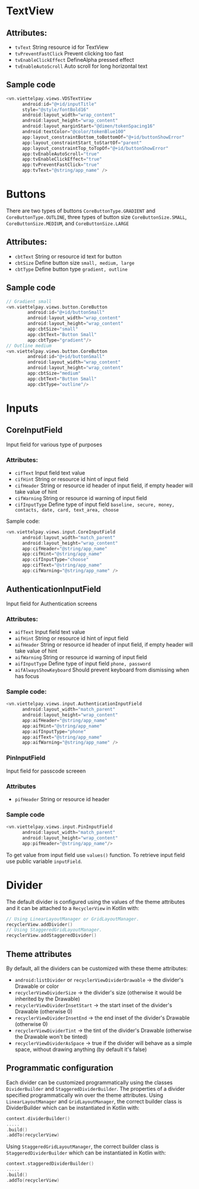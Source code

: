 # TextView

## Attributes:
- ```tvText``` String resource id for TextView
- ```tvPreventFastClick``` Prevent clicking too fast
- ```tvEnableClickEffect``` DefineAlpha pressed effect
- ```tvEnableAutoScroll``` Auto scroll for long horizontal text

## Sample code 
```kotlin
<vn.viettelpay.views.VDSTextView
      android:id="@+id/inputTitle"
      style="@style/fontBold16"
      android:layout_width="wrap_content"
      android:layout_height="wrap_content"
      android:layout_marginStart="@dimen/tokenSpacing16"
      android:textColor="@color/tokenBlue100"
      app:layout_constraintBottom_toBottomOf="@+id/buttonShowError"
      app:layout_constraintStart_toStartOf="parent"
      app:layout_constraintTop_toTopOf="@+id/buttonShowError"
      app:tvEnableAutoScroll="true"
      app:tvEnableClickEffect="true"
      app:tvPreventFastClick="true"
      app:tvText="@string/app_name" />
```

# Buttons

There are two types of buttons ```CoreButtonType.GRADIENT``` and ```CoreButtonType.OUTLINE```, three types of button size ```CoreButtonSize.SMALL```, ```CoreButtonSize.MEDIUM```, and ```CoreButtonSize.LARGE```

## Attributes:
- ```cbtText``` String or resource id text for button
- ```cbtSize``` Define button size ```small, medium, large```
- ```cbtType``` Define button type ```gradient, outline```

## Sample code 
```kotlin
// Gradient small
<vn.viettelpay.views.button.CoreButton
        android:id="@+id/buttonSmall"
        android:layout_width="wrap_content"
        android:layout_height="wrap_content"
        app:cbtSize="small"
        app:cbtText="Button Small"
        app:cbtType="gradient"/>
// Outline medium
<vn.viettelpay.views.button.CoreButton
        android:id="@+id/buttonSmall"
        android:layout_width="wrap_content"
        android:layout_height="wrap_content"
        app:cbtSize="medium"
        app:cbtText="Button Small"
        app:cbtType="outline"/>
```

# Inputs

## CoreInputField
Input field for various type of purposes

### Attributes:
- ```cifText``` Input field text value
- ```cifHint``` String or resource id hint of input field
- ```cifHeader``` String or resource id header of input field, if empty header will take value of hint
- ```cifWarning``` String or resource id warning of input field
- ```cifInputType``` Define type of input field ```baseline, secure, money, contacts, date, card, text_area, choose```

Sample code:
```kotlin
<vn.viettelpay.views.input.CoreInputField
      android:layout_width="match_parent"
      android:layout_height="wrap_content"
      app:cifHeader="@string/app_name"
      app:cifHint="@string/app_name"
      app:cifInputType="choose"
      app:cifText="@string/app_name"
      app:cifWarning="@string/app_name" />
```

## AuthenticationInputField
Input field for Authentication screens

### Attributes:
- ```aifText``` Input field text value
- ```aifHint``` String or resource id hint of input field
- ```aifHeader``` String or resource id header of input field, if empty header will take value of hint
- ```aifWarning``` String or resource id warning of input field
- ```aifInputType``` Define type of input field ```phone, password```
- ```aifAlwaysShowKeyboard``` Should prevent keyboard from dismissing when has focus

### Sample code:
```kotlin
<vn.viettelpay.views.input.AuthenticationInputField
      android:layout_width="match_parent"
      android:layout_height="wrap_content"
      app:aifHeader="@string/app_name"
      app:aifHint="@string/app_name"
      app:aifInputType="phone"
      app:aifText="@string/app_name"
      app:aifWarning="@string/app_name" />
```

### PinInputField
Input field for passcode screeen

### Attributes
- ```pifHeader``` String or resource id header

### Sample code
```kotlin
<vn.viettelpay.views.input.PinInputField
      android:layout_width="match_parent"
      android:layout_height="wrap_content"
      app:pifHeader="@string/app_name"/>
```

To get value from input field use ```values()``` function.
To retrieve input field use public variable ```inputField```.

# Divider

The default divider is configured using the values of the theme attributes and it can be attached to a ```RecyclerView``` in Kotlin with:
```kotlin
// Using LinearLayoutManager or GridLayoutManager.
recyclerView.addDivider()
// Using StaggeredGridLayoutManager.
recyclerView.addStaggeredDivider()
```

## Theme attributes
By default, all the dividers can be customized with these theme attributes:

- ```android:listDivider``` or ```recyclerViewDividerDrawable``` → the divider's Drawable or color
- ```recyclerViewDividerSize``` → the divider's size (otherwise it would be inherited by the Drawable)
- ```recyclerViewDividerInsetStart``` → the start inset of the divider's Drawable (otherwise 0)
- ```recyclerViewDividerInsetEnd``` → the end inset of the divider's Drawable (otherwise 0)
- ```recyclerViewDividerTint``` → the tint of the divider's Drawable (otherwise the Drawable won't be tinted)
- ```recyclerViewDividerAsSpace``` → true if the divider will behave as a simple space, without drawing anything (by default it's false)

## Programmatic configuration
Each divider can be customized programmatically using the classes ```DividerBuilder``` and ```StaggeredDividerBuilder```. The properties of a divider specified programmatically win over the theme attributes.
Using ```LinearLayoutManager``` and ```GridLayoutManager```, the correct builder class is DividerBuilder which can be instantiated in Kotlin with:
```kotlin
context.dividerBuilder()
.....
.build()
.addTo(recyclerView)
```
Using ```StaggeredGridLayoutManager```, the correct builder class is ```StaggeredDividerBuilder``` which can be instantiated in Kotlin with:
```kotlin
context.staggeredDividerBuilder()
.....
.build()
.addTo(recyclerView)
```
